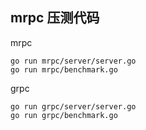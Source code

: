 ## mrpc 压测代码

mrpc
```
go run mrpc/server/server.go
go run mrpc/benchmark.go 
```

grpc
```
go run grpc/server/server.go
go run grpc/benchmark.go
```